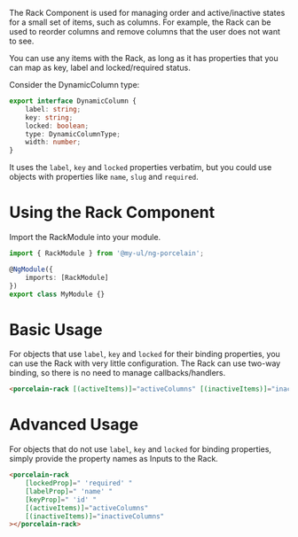 The Rack Component is used for managing order and active/inactive states for a small set of items, such as columns. For example, the Rack can be used to reorder columns and remove columns that the user does not want to see.

You can use any items with the Rack, as long as it has properties that you can map as key, label and locked/required status.

Consider the DynamicColumn type:

```typescript
export interface DynamicColumn {
	label: string;
	key: string;
	locked: boolean;
	type: DynamicColumnType;
	width: number;
}
```

It uses the `label`, `key` and `locked` properties verbatim, but you could use objects with properties like `name`, `slug` and `required`.

# Using the Rack Component

Import the RackModule into your module.

```typescript
import { RackModule } from '@my-ul/ng-porcelain';

@NgModule({
	imports: [RackModule]
})
export class MyModule {}
```

# Basic Usage

For objects that use `label`, `key` and `locked` for their binding properties, you can use the Rack with very little configuration. The Rack can use two-way binding, so there is no need to manage callbacks/handlers.

```html
<porcelain-rack [(activeItems)]="activeColumns" [(inactiveItems)]="inactiveColumns"></porcelain-rack>
```

# Advanced Usage

For objects that do not use `label`, `key` and `locked` for binding properties, simply provide the property names as Inputs to the Rack.

```html
<porcelain-rack
	[lockedProp]=" 'required' "
	[labelProp]=" 'name' "
	[keyProp]=" 'id' "
	[(activeItems)]="activeColumns"
	[(inactiveItems)]="inactiveColumns"
></porcelain-rack>
```
